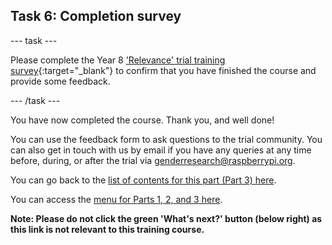 ## Task 6: Completion survey

--- task ---

Please complete the Year 8 ['Relevance' trial training survey](https://ncce.io/7kP0UL){:target="_blank"} to confirm that you have finished the course and provide some feedback.

--- /task ---

You have now completed the course. Thank you, and well done!

You can use the feedback form to ask questions to the trial community. You can also get in touch with us by email if you have any queries at any time before, during, or after the trial via [genderresearch@raspberrypi.org](mailto:genderresearch@raspberrypi.org).

You can go back to the [list of contents for this part (Part 3) here](https://projects.raspberrypi.org/en/projects/Year8-RelevanceTraining-Part3-GBICi4). 

You can access the [menu for Parts 1, 2, and 3 here](https://projects.raspberrypi.org/en/pathways/year8-relevancetraining-gbici4).

**Note: Please do not click the green 'What's next?' button (below right) as this link is not relevant to this training course.**
